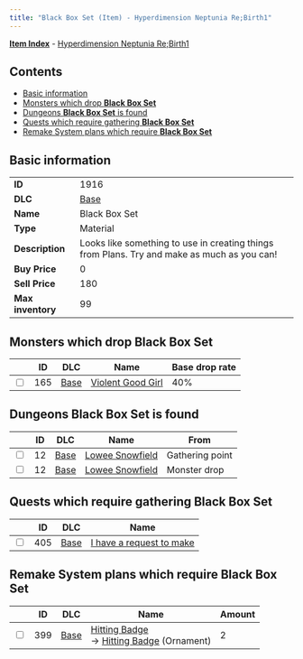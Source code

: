 ```yaml
---
title: "Black Box Set (Item) - Hyperdimension Neptunia Re;Birth1"
---
```


[**Item Index**](/neptunia/rb1/item/index.html) - [Hyperdimension Neptunia Re;Birth1](/neptunia/rb1)

## Contents

- [Basic information](#basic-information)
- [Monsters which drop **Black Box Set**](#monsters-which-drop-black-box-set)
- [Dungeons **Black Box Set** is found](#dungeons-black-box-set-is-found)
- [Quests which require gathering **Black Box Set**](#quests-which-require-gathering-black-box-set)
- [Remake System plans which require **Black Box Set**](#remake-system-plans-which-require-black-box-set)

## Basic information

|   |   |
| -- | -- |
| **ID** | 1916 |
| **DLC** | [Base](/neptunia/rb1/dlc/1-base.html) |
| **Name** | Black Box Set |
| **Type** | Material |
| **Description** | Looks like something to use in creating things from Plans. Try and make as much as you can! |
| **Buy Price** | 0 |
| **Sell Price** | 180 |
| **Max inventory** | 99 |

## Monsters which drop **Black Box Set**

|    | ID | DLC | Name | Base drop rate |
| -- | -- | --- | ---- | -------------- |
| <input type="checkbox" id="rb1-monster-1-165" class="trackbox" /> | 165 | [Base](/neptunia/rb1/dlc/1-base.html) | [Violent Good Girl](/neptunia/rb1/monster/1-165-violent-good-girl.html) | 40% |

## Dungeons **Black Box Set** is found

|    | ID | DLC | Name | From |
| -- | -- | --- | ---- | ---- |
| <input type="checkbox" id="rb1-dungeon-1-12" class="trackbox" /> | 12 | [Base](/neptunia/rb1/dlc/1-base.html) | [Lowee Snowfield](/neptunia/rb1/dungeon/1-12-lowee-snowfield.html) | Gathering point |
| <input type="checkbox" id="rb1-dungeon-1-12" class="trackbox" /> | 12 | [Base](/neptunia/rb1/dlc/1-base.html) | [Lowee Snowfield](/neptunia/rb1/dungeon/1-12-lowee-snowfield.html) | Monster drop |

## Quests which require gathering **Black Box Set**

|    | ID | DLC | Name |
| -- | -- | --- | ---- |
| <input type="checkbox" id="rb1-quest-1-405" class="trackbox" /> | 405 | [Base](/neptunia/rb1/dlc/1-base.html) | [I have a request to make](/neptunia/rb1/quest/1-405-i-have-a-request-to-make.html) |

## Remake System plans which require **Black Box Set**

|    | ID | DLC | Name | Amount |
| -- | -- | --- | ---- | ------ |
| <input type="checkbox" id="rb1-remake-1-399" class="trackbox" /> | 399 | [Base](/neptunia/rb1/dlc/1-base.html) | [Hitting Badge](/neptunia/rb1/remake/1-399-hitting-badge.html)<br />→ [Hitting Badge](/neptunia/rb1/item/1-2725-hitting-badge.html) (Ornament) | 2 |